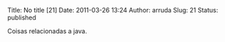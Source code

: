 Title: No title [21]
Date: 2011-03-26 13:24
Author: arruda
Slug: 21
Status: published

Coisas relacionadas a java.
